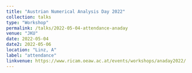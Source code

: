 ```yaml
---
title: "Austrian Numerical Analysis Day 2022"
collection: talks
type: "Workshop"
permalink: /talks/2022-05-04-attendance-anaday
venue: "JKU"
date: 2022-05-04
date2: 2022-05-06
location: "Linz, A"
label: "attendance"
linkvenue: https://www.ricam.oeaw.ac.at/events/workshops/anaday2022/
---
```

